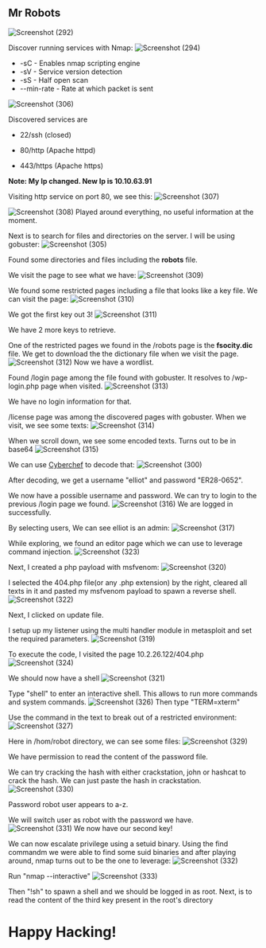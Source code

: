 <h2>Mr Robots </h2>

![Screenshot (292)](https://github.com/user-attachments/assets/054ff140-ca69-4698-996f-a4d5a4c20d8e)

Discover running services with Nmap:
![Screenshot (294)](https://github.com/user-attachments/assets/d5863eea-bc9f-4e49-a45b-db3dd0808564)

- -sC - Enables nmap scripting engine
- -sV - Service version detection
- -sS - Half open scan
- --min-rate - Rate at which packet is sent

![Screenshot (306)](https://github.com/user-attachments/assets/98d36105-26e8-443d-a033-17a7ca2b11ea)

Discovered services are
- 22/ssh (closed)

- 80/http (Apache httpd)
  
- 443/https (Apache https)

<b>Note: My Ip changed. New Ip is 10.10.63.91</b>

Visiting http service on port 80, we see this:
![Screenshot (307)](https://github.com/user-attachments/assets/85ac0719-b717-4b96-a1df-f6e7fea92659)

![Screenshot (308)](https://github.com/user-attachments/assets/786abe0b-bd2d-40d4-8509-0ac776c0ca65)
Played around everything, no useful information at the moment.

Next is to search for files and directories on the server. I will be using gobuster:
![Screenshot (305)](https://github.com/user-attachments/assets/55ecc58a-fe67-4e4f-b6f8-3b695494bbc5)

Found some directories and files including the <b>robots</b> file.

We visit the page to see what we have:
![Screenshot (309)](https://github.com/user-attachments/assets/d514144a-c3d1-4741-979e-81765637a5e8)

We found some restricted pages including a file that looks like a key file. We can visit the page:
![Screenshot (310)](https://github.com/user-attachments/assets/df9d270f-3721-4c39-bc4e-77c08b771d8e)

We got the first key out 3!
![Screenshot (311)](https://github.com/user-attachments/assets/fcf7fbdd-00de-4eb9-aa60-ecd7052b1364)

We have 2 more keys to retrieve.

One of the restricted pages we found in the /robots page is the <b>fsocity.dic</b> file. We get to download the the dictionary file when we visit the page.
![Screenshot (312)](https://github.com/user-attachments/assets/2242682e-21ff-4ad0-8491-12e205fdf500)
Now we have a wordlist.

Found /login page among the file found with gobuster. It resolves to /wp-login.php page when visited.
![Screenshot (313)](https://github.com/user-attachments/assets/a0d933b1-ffb2-4880-9999-be1fb60e8f31)

We have no login information for that.

/license page was among the discovered pages with gobuster. When we visit, we see some texts:
![Screenshot (314)](https://github.com/user-attachments/assets/af46856e-65b8-419f-8d74-86fe34f51133)

When we scroll down, we see some encoded texts. Turns out to be in base64
![Screenshot (315)](https://github.com/user-attachments/assets/43c45640-0341-41b6-93bc-ef7caffdb57b)

We can use <a href="https://gchq.github.io/CyberChef">Cyberchef</a> to decode that:
![Screenshot (300)](https://github.com/user-attachments/assets/59399077-8563-4053-9e56-53000736619a)

After decoding, we get a username "elliot" and password "ER28-0652".

We now have a possible username and password. We can try to login to the previous /login page we found.
![Screenshot (316)](https://github.com/user-attachments/assets/c3deec1f-cec6-41c1-b915-eb27a5882fe0)
We are logged in successfully.

By selecting users, We can see elliot is an admin:
![Screenshot (317)](https://github.com/user-attachments/assets/64f264ca-479e-4e59-a527-35b3d0082f61)

While exploring, we found an editor page which we can use to leverage command injection.
![Screenshot (323)](https://github.com/user-attachments/assets/06d3a7ff-eaef-4691-897d-0af97d5ed533)

Next, I created a php payload with msfvenom:
![Screenshot (320)](https://github.com/user-attachments/assets/e6a66b9d-d8ac-487f-9b60-f7f67451b0af)

I selected the 404.php file(or any .php extension) by the right, cleared all texts in it and pasted my msfvenom payload to spawn a reverse shell.
![Screenshot (322)](https://github.com/user-attachments/assets/fe1eff43-3bad-4d17-b756-769f3e046dbb)

Next, I clicked on update file. 

I setup up my listener using the multi handler module in metasploit and set the required parameters.
![Screenshot (319)](https://github.com/user-attachments/assets/a0df070a-f9c3-4efa-872d-ea21e8157d11)

To execute the code, I visited the page 10.2.26.122/404.php
![Screenshot (324)](https://github.com/user-attachments/assets/4ef2fb30-0aeb-49d9-9446-98c048ed5efc)

We should now have a shell
![Screenshot (321)](https://github.com/user-attachments/assets/05f63ac8-dd62-4331-ad6a-b88757f2aecb)

Type "shell" to enter an interactive shell. This allows to run more commands and system commands.
![Screenshot (326)](https://github.com/user-attachments/assets/f104ee71-b0d9-41e6-b878-6135823fbdf8)
Then type "TERM=xterm"

Use the command in the text to break out of a restricted environment:
![Screenshot (327)](https://github.com/user-attachments/assets/0e5951cc-c4f7-4d82-bd9c-3a8ec29deee1)

Here in /hom/robot directory, we can see some files:
![Screenshot (329)](https://github.com/user-attachments/assets/bf393ff0-c7cf-4216-8028-a690a811bb2c)

We have permission to read the content of the password file.

We can try cracking the hash with either crackstation, john or hashcat to crack the hash. We can just paste the hash in crackstation.
![Screenshot (330)](https://github.com/user-attachments/assets/21a50339-fec1-43a3-b598-a0ee707146f7)

Password robot user appears to a-z.

We will switch user as robot with the password we have.
![Screenshot (331)](https://github.com/user-attachments/assets/639e57af-f27b-41f7-b61d-e667f69012f2)
We now have our second key!

We can now escalate privilege using a setuid binary. Using the find commandm we were able to find some suid binaries and after playing around, nmap turns out to be the one to leverage:
![Screenshot (332)](https://github.com/user-attachments/assets/8656d41d-1c03-4790-84dd-e87b7f3c34ca)

Run "nmap --interactive"
![Screenshot (333)](https://github.com/user-attachments/assets/3e541f61-9430-4869-a26a-ce64bcfe8da7)

Then "!sh" to spawn a shell and we should be logged in as root. Next, is to read the content of the third key present in the root's directory

<h1>Happy Hacking!</h1>











